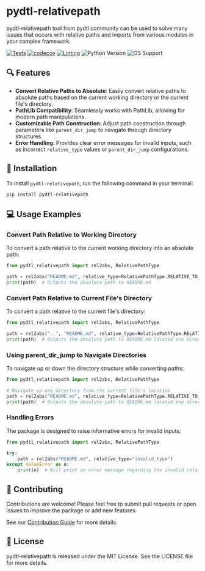 # pydtl-relativepath

pydtl-relativepath tool from pydtl community can be used to solve many issues that occurs with relative paths and imports from various modules in your complex framework.

[![Tests](https://github.com/python-dev-tools/pydtl-relativepath/actions/workflows/build_and_tests.yml/badge.svg)](https://github.com/python-dev-tools/pydtl-relativepath/actions/workflows/build_and_tests.yml)
[![codecov](https://codecov.io/gh/python-dev-tools/pydtl-relativepath/graph/badge.svg?token=WULZU647T4)](https://codecov.io/gh/python-dev-tools/pydtl-relativepath)
[![Linting](https://github.com/python-dev-tools/pydtl-relativepath/actions/workflows/lint.yml/badge.svg)](https://github.com/python-dev-tools/pydtl-relativepath/actions/workflows/lint.yml)
![Python Version](https://img.shields.io/badge/Python%20Versions-3.9%20%7C%203.10%20%7C%203.11%20%7C%203.12-blue)
![OS Support](https://img.shields.io/badge/OS%20Support-Windows%20%7C%20Linux%20%7C%20MacOS-blue)

## 🔍 Features

- **Convert Relative Paths to Absolute**: Easily convert relative paths to absolute paths based on the current working directory or the current file's directory.
- **PathLib Compatibility**: Seamlessly works with PathLib, allowing for modern path manipulations.
- **Customizable Path Construction**: Adjust path construction through parameters like `parent_dir_jump` to navigate through directory structures.
- **Error Handling**: Provides clear error messages for invalid inputs, such as incorrect `relative_type` values or `parent_dir_jump` configurations.

## 🔧 Installation

To install `pydtl-relativepath`, run the following command in your terminal:

```bash
pip install pydtl-relativepath
```

## 💻 Usage Examples

### Convert Path Relative to Working Directory

To convert a path relative to the current working directory into an absolute path:

```python
from pydtl_relativepath import rel2abs, RelativePathType

path = rel2abs("README.md", relative_type=RelativePathType.RELATIVE_TO_WORKING_DIRECTORY)
print(path)  # Outputs the absolute path to README.md
```

### Convert Path Relative to Current File's Directory

To convert a path relative to the current file's directory:

```python
from pydtl_relativepath import rel2abs, RelativePathType

path = rel2abs("..", "README.md", relative_type=RelativePathType.RELATIVE_TO_CURRENT_FILE)
print(path)  # Outputs the absolute path to README.md located one directory up from the current file
```

### Using parent_dir_jump to Navigate Directories

To navigate up or down the directory structure while converting paths:

```python
from pydtl_relativepath import rel2abs, RelativePathType

# Navigate up one directory from the current file's location
path = rel2abs("README.md", relative_type=RelativePathType.RELATIVE_TO_CURRENT_FILE, parent_dir_jump=-1)
print(path)  # Outputs the absolute path to README.md located one directory up
```

### Handling Errors

The package is designed to raise informative errors for invalid inputs:

```python
from pydtl_relativepath import rel2abs, RelativePathType

try:
    path = rel2abs("README.md", relative_type="invalid_type")
except ValueError as e:
    print(e)  # Will print an error message regarding the invalid relative_type
```

## 🤝 Contributing

Contributions are welcome! Please feel free to submit pull requests or open issues to improve the package or add new features.

See our [Contribution Guide](CONTRIBUTING.md) for more details.

## 📜 License

pydtl-relativepath is released under the MIT License. See the LICENSE file for more details.
